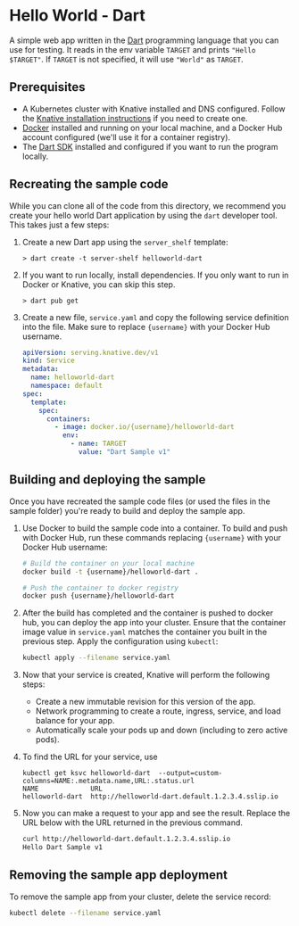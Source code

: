 # Hello World - Dart

A simple web app written in the [Dart](https://www.dart.dev) programming language
that you can use for testing. It reads in the env variable `TARGET` and prints
`"Hello $TARGET"`. If `TARGET` is not specified, it will use `"World"` as
`TARGET`.

## Prerequisites

- A Kubernetes cluster with Knative installed and DNS configured. Follow the
  [Knative installation instructions](https://knative.dev/docs/install/) if
  you need to create one.
- [Docker](https://www.docker.com) installed and running on your local machine,
  and a Docker Hub account configured (we'll use it for a container registry).
- The [Dart SDK](https://dart.dev/get-dart) installed and
  configured if you want to run the program locally.

## Recreating the sample code

While you can clone all of the code from this directory, we recommend you create
your hello world Dart application by using the `dart` developer tool. This takes
just a few steps:

1. Create a new Dart app using the `server_shelf` template:

   ```shell
   > dart create -t server-shelf helloworld-dart
   ```

1. If you want to run locally, install dependencies. If you only want to run in
   Docker or Knative, you can skip this step.

   ```shell
   > dart pub get
   ```

1. Create a new file, `service.yaml` and copy the following service definition
   into the file. Make sure to replace `{username}` with your Docker Hub
   username.

   ```yaml
   apiVersion: serving.knative.dev/v1
   kind: Service
   metadata:
     name: helloworld-dart
     namespace: default
   spec:
     template:
       spec:
         containers:
           - image: docker.io/{username}/helloworld-dart
             env:
               - name: TARGET
                 value: "Dart Sample v1"
   ```

## Building and deploying the sample

Once you have recreated the sample code files (or used the files in the sample
folder) you're ready to build and deploy the sample app.

1. Use Docker to build the sample code into a container. To build and push with
   Docker Hub, run these commands replacing `{username}` with your Docker Hub
   username:

   ```bash
   # Build the container on your local machine
   docker build -t {username}/helloworld-dart .

   # Push the container to docker registry
   docker push {username}/helloworld-dart
   ```

1. After the build has completed and the container is pushed to docker hub, you
   can deploy the app into your cluster. Ensure that the container image value
   in `service.yaml` matches the container you built in the previous step. Apply
   the configuration using `kubectl`:

   ```bash
   kubectl apply --filename service.yaml
   ```

1. Now that your service is created, Knative will perform the following steps:

   - Create a new immutable revision for this version of the app.
   - Network programming to create a route, ingress, service, and load balance
     for your app.
   - Automatically scale your pods up and down (including to zero active pods).

1. To find the URL for your service, use

   ```
   kubectl get ksvc helloworld-dart  --output=custom-columns=NAME:.metadata.name,URL:.status.url
   NAME             URL
   helloworld-dart  http://helloworld-dart.default.1.2.3.4.sslip.io
   ```

1. Now you can make a request to your app and see the result. Replace
   the URL below with the URL returned in the previous command.

   ```bash
   curl http://helloworld-dart.default.1.2.3.4.sslip.io
   Hello Dart Sample v1
   ```

## Removing the sample app deployment

To remove the sample app from your cluster, delete the service record:

```bash
kubectl delete --filename service.yaml
```
